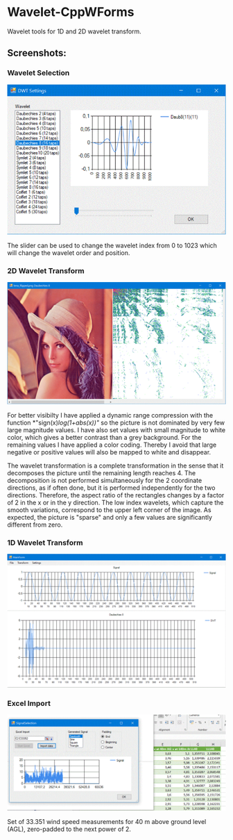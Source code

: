 # Wavelet-CppWForms
Wavelet tools for 1D and 2D wavelet transform.

## Screenshots:

### Wavelet Selection
![Wavelet Selection](https://github.com/Jens-Kluge/Wavelet-CppWForms/blob/master/Screenshots/WaveletSelection.GIF)

The slider can be used to change the wavelet index from 0 to 1023 which will change the wavelet order and position. 

### 2D Wavelet Transform
![2D Wavelet Transform](https://github.com/Jens-Kluge/Wavelet-CppWForms/blob/master/Screenshots/2D%20Wavelet%20Transform.GIF)

For better visibilty I have applied a dynamic range compression with the function *"sign(x)*log(1+abs(x))"* so the picture is not dominated by very few large magnitude values. I have also set values with small magnitude to white color, which gives a better contrast than a grey background. For the remaining values I have applied a color coding. Thereby I avoid that large negative or positive values will also be mapped to white and disappear.

The wavelet transformation is a complete transformation in the sense that it decomposes the picture until the remaining length reaches 4. The decomposition is not performed simultaneously for the 2 coordinate directions, as if often done, but it is performed independently for the two directions. Therefore, the aspect ratio of the rectangles changes by a factor of 2 in the x or in the y direction. The low index wavelets, which capture the smooth variations, correspond to the upper left corner of the image. As expected, the picture is "sparse" and only a few values are significantly different from zero.

### 1D Wavelet Transform
![1D Wavelet Transform](https://github.com/Jens-Kluge/Wavelet-CppWForms/blob/master/Screenshots/1D%20Wavelet%20Transform.GIF)

### Excel Import
![Excel Import](https://github.com/Jens-Kluge/Wavelet-CppWForms/blob/master/Screenshots/Excel%20Import.GIF)

Set of 33.351 wind speed measurements for 40 m above ground level (AGL), zero-padded to the next power of 2. 
